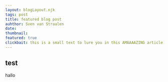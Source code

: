```yaml
---
layout: blogLayout.njk
tags: post
title: featured blog post
auhthor: Sven van Straalen
date: 
thumbnail:
featured: true
clickbait: this is a small text to lure you in this AMAAAAZING article life hacks everything you need to make your life the best evurrr
---
```


## test

hallo
